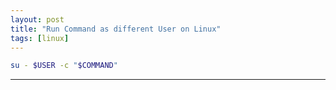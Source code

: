 ```yaml
---
layout: post
title: "Run Command as different User on Linux"
tags: [linux]
---
```


```bash
su - $USER -c "$COMMAND"
```

---
